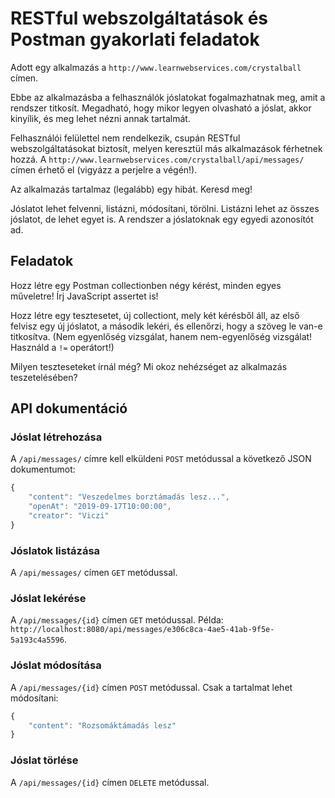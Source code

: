 # RESTful webszolgáltatások és Postman gyakorlati feladatok

Adott egy alkalmazás a `http://www.learnwebservices.com/crystalball` címen.

Ebbe az alkalmazásba a felhasználók jóslatokat fogalmazhatnak meg, amit a rendszer titkosít.
Megadható, hogy mikor legyen olvasható a jóslat, akkor kinyílik, és meg lehet nézni annak tartalmát.
 
Felhasználói felülettel nem rendelkezik, csupán RESTful webszolgáltatásokat biztosít, melyen keresztül más 
alkalmazások férhetnek hozzá. A `http://www.learnwebservices.com/crystalball/api/messages/` címen érhető el
(vigyázz a perjelre a végén!).

Az alkalmazás tartalmaz (legalább) egy hibát. Keresd meg!

Jóslatot lehet felvenni, listázni, módosítani, törölni. Listázni lehet az összes jóslatot, de lehet egyet is.
A rendszer a jóslatoknak egy egyedi azonosítót ad.

## Feladatok

Hozz létre egy Postman collectionben négy kérést, minden egyes műveletre!
Írj JavaScript assertet is!

Hozz létre egy tesztesetet, új collectiont, mely két kérésből áll, az első felvisz egy új jóslatot, a második lekéri, és
ellenőrzi, hogy a szöveg le van-e titkosítva. (Nem egyenlőség vizsgálat, hanem nem-egyenlőség vizsgálat! Használd
a `!=` operátort!)

Milyen teszteseteket írnál még? Mi okoz nehézséget az alkalmazás teszetelésében? 

## API dokumentáció

### Jóslat létrehozása

A `/api/messages/` címre kell elküldeni `POST` metódussal a következő JSON dokumentumot:

```javascript
{
	"content": "Veszedelmes borztámadás lesz...",
	"openAt": "2019-09-17T10:00:00",
	"creator": "Viczi"
}
```

### Jóslatok listázása

A `/api/messages/` címen `GET` metódussal.

### Jóslat lekérése

A `/api/messages/{id}` címen `GET` metódussal. Példa: `http://localhost:8080/api/messages/e306c8ca-4ae5-41ab-9f5e-5a193c4a5596`.

### Jóslat módosítása

A `/api/messages/{id}` címen `POST` metódussal. Csak a tartalmat lehet módosítani:

```javascript
{
	"content": "Rozsomáktámadás lesz"
}
```

### Jóslat törlése

A `/api/messages/{id}` címen `DELETE` metódussal.